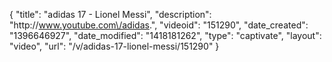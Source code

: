 {
    "title": "adidas 17 - Lionel Messi",
    "description": "http:\/\/www.youtube.com\/adidas.",
    "videoid": "151290",
    "date_created": "1396646927",
    "date_modified": "1418181262",
    "type": "captivate",
    "layout": "video",
    "url": "\/v\/adidas-17-lionel-messi\/151290"
}